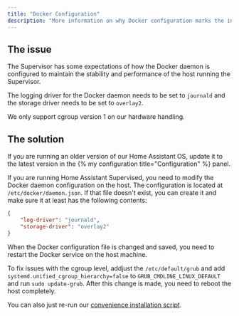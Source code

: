 ```yaml
---
title: "Docker Configuration"
description: "More information on why Docker configuration marks the installation as unsupported."
---
```


## The issue

The Supervisor has some expectations of how the Docker daemon is configured to maintain the stability and performance of the host running the Supervisor.

The logging driver for the Docker daemon needs to be set to `journald` and the storage driver
needs to be set to `overlay2`.

We only support cgroup version 1 on our hardware handling.

## The solution

If you are running an older version of our Home Assistant OS, update it to the latest version in the {% my configuration title="Configuration" %} panel.

If you are running Home Assistant Supervised, you need to modify the Docker daemon
configuration on the host. The configuration is located at `/etc/docker/daemon.json`.
If that file doesn't exist, you can create it and make sure it at least has the
following contents:

```json
{
    "log-driver": "journald",
    "storage-driver": "overlay2"
}
```

When the Docker configuration file is changed and saved, you need to restart the
Docker service on the host machine.

To fix issues with the cgroup level, addjust the `/etc/default/grub` and add `systemd.unified_cgroup_hierarchy=false` to `GRUB_CMDLINE_LINUX_DEFAULT` and run `sudo update-grub`. After this change is made, you need to reboot the host completely.

You can also just re-run our [convenience installation script](https://github.com/home-assistant/supervised-installer).
